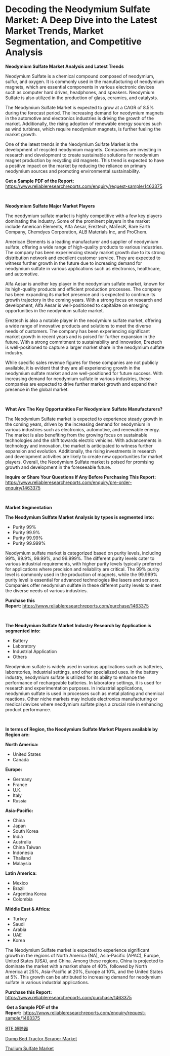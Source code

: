 <p><h1>Decoding the Neodymium Sulfate Market: A Deep Dive into the Latest Market Trends, Market Segmentation, and Competitive Analysis</h1></p><p><strong>Neodymium Sulfate Market Analysis and Latest Trends</strong></p>
<p><p>Neodymium Sulfate is a chemical compound composed of neodymium, sulfur, and oxygen. It is commonly used in the manufacturing of neodymium magnets, which are essential components in various electronic devices such as computer hard drives, headphones, and speakers. Neodymium Sulfate is also utilized in the production of glass, ceramics, and catalysts.</p><p>The Neodymium Sulfate Market is expected to grow at a CAGR of 8.5% during the forecast period. The increasing demand for neodymium magnets in the automotive and electronics industries is driving the growth of the market. Additionally, the rising adoption of renewable energy sources such as wind turbines, which require neodymium magnets, is further fueling the market growth.</p><p>One of the latest trends in the Neodymium Sulfate Market is the development of recycled neodymium magnets. Companies are investing in research and development to create sustainable solutions for neodymium magnet production by recycling old magnets. This trend is expected to have a positive impact on the market by reducing the reliance on primary neodymium sources and promoting environmental sustainability.</p></p>
<p><strong>Get a Sample PDF of the Report:&nbsp;</strong> <a href="https://www.reliableresearchreports.com/enquiry/request-sample/1463375">https://www.reliableresearchreports.com/enquiry/request-sample/1463375</a></p>
<p>&nbsp;</p>
<p><strong>Neodymium Sulfate Major Market Players</strong></p>
<p><p>The neodymium sulfate market is highly competitive with a few key players dominating the industry. Some of the prominent players in the market include American Elements, Alfa Aesar, Ereztech, MaTecK, Rare Earth Company, Chemdyes Corporation, ALB Materials Inc, and ProChem.</p><p>American Elements is a leading manufacturer and supplier of neodymium sulfate, offering a wide range of high-quality products to various industries. The company has been experiencing steady market growth due to its strong distribution network and excellent customer service. They are expected to witness further growth in the future due to increasing demand for neodymium sulfate in various applications such as electronics, healthcare, and automotive.</p><p>Alfa Aesar is another key player in the neodymium sulfate market, known for its high-quality products and efficient production processes. The company has been expanding its market presence and is expected to continue its growth trajectory in the coming years. With a strong focus on research and development, Alfa Aesar is well-positioned to capitalize on emerging opportunities in the neodymium sulfate market.</p><p>Ereztech is also a notable player in the neodymium sulfate market, offering a wide range of innovative products and solutions to meet the diverse needs of customers. The company has been experiencing significant market growth in recent years and is poised for further expansion in the future. With a strong commitment to sustainability and innovation, Ereztech is well-positioned to capture a larger market share in the neodymium sulfate industry.</p><p>While specific sales revenue figures for these companies are not publicly available, it is evident that they are all experiencing growth in the neodymium sulfate market and are well-positioned for future success. With increasing demand for neodymium sulfate in various industries, these companies are expected to drive further market growth and expand their presence in the global market.</p></p>
<p>&nbsp;</p>
<p><strong>What Are The Key Opportunities For Neodymium Sulfate Manufacturers?</strong></p>
<p><p>The Neodymium Sulfate market is expected to experience steady growth in the coming years, driven by the increasing demand for neodymium in various industries such as electronics, automotive, and renewable energy. The market is also benefiting from the growing focus on sustainable technologies and the shift towards electric vehicles. With advancements in technology and innovation, the market is anticipated to witness further expansion and evolution. Additionally, the rising investments in research and development activities are likely to create new opportunities for market players. Overall, the Neodymium Sulfate market is poised for promising growth and development in the foreseeable future.</p></p>
<p><strong>Inquire or Share Your Questions If Any Before Purchasing This Report:</strong> <a href="https://www.reliableresearchreports.com/enquiry/pre-order-enquiry/1463375">https://www.reliableresearchreports.com/enquiry/pre-order-enquiry/1463375</a></p>
<p>&nbsp;</p>
<p><strong>Market Segmentation</strong></p>
<p><strong>The Neodymium Sulfate Market Analysis by types is segmented into:</strong></p>
<p><ul><li>Purity 99%</li><li>Purity 99.9%</li><li>Purity 99.99%</li><li>Purity 99.999%</li></ul></p>
<p><p>Neodymium sulfate market is categorized based on purity levels, including 99%, 99.9%, 99.99%, and 99.999%. The different purity levels cater to various industrial requirements, with higher purity levels typically preferred for applications where precision and reliability are critical. The 99% purity level is commonly used in the production of magnets, while the 99.999% purity level is essential for advanced technologies like lasers and sensors. Companies offer neodymium sulfate in these different purity levels to meet the diverse needs of various industries.</p></p>
<p><strong>Purchase this Report:&nbsp;</strong><a href="https://www.reliableresearchreports.com/purchase/1463375">https://www.reliableresearchreports.com/purchase/1463375</a></p>
<p>&nbsp;</p>
<p><strong>The Neodymium Sulfate Market Industry Research by Application is segmented into:</strong></p>
<p><ul><li>Battery</li><li>Laboratory</li><li>Industrial Application</li><li>Others</li></ul></p>
<p><p>Neodymium sulfate is widely used in various applications such as batteries, laboratories, industrial settings, and other specialized uses. In the battery industry, neodymium sulfate is utilized for its ability to enhance the performance of rechargeable batteries. In laboratory settings, it is used for research and experimentation purposes. In industrial applications, neodymium sulfate is used in processes such as metal plating and chemical reactions. Other niche markets may include electronics manufacturing or medical devices where neodymium sulfate plays a crucial role in enhancing product performance.</p></p>
<p>&nbsp;</p>
<p><strong>In terms of Region, the Neodymium Sulfate Market Players available by Region are:</strong></p>
<p>
    <p> <strong> North America: </strong>
        <ul>
            <li>United States</li>
            <li>Canada</li>
        </ul>
        </p> 
    <p> <strong> Europe: </strong>
        <ul>
            <li>Germany</li>
            <li>France</li>
            <li>U.K.</li>
            <li>Italy</li>
            <li>Russia</li>
        </ul>
        </p> 
    <p> <strong> Asia-Pacific: </strong>
        <ul>
            <li>China</li>
            <li>Japan</li>
            <li>South Korea</li>
            <li>India</li>
            <li>Australia</li>
            <li>China Taiwan</li>
            <li>Indonesia</li>
            <li>Thailand</li>
            <li>Malaysia</li>
        </ul>
        </p> 
    <p> <strong> Latin America: </strong>
        <ul>
            <li>Mexico</li>
            <li>Brazil</li>
            <li>Argentina Korea</li>
            <li>Colombia</li>
        </ul>
        </p> 
    <p> <strong> Middle East & Africa: </strong>
        <ul>
            <li>Turkey</li>
            <li>Saudi</li>
            <li>Arabia</li>
            <li>UAE</li>
            <li>Korea</li>
        </ul>
    </p>
    </p>
<p><p>The Neodymium Sulfate market is expected to experience significant growth in the regions of North America (NA), Asia-Pacific (APAC), Europe, United States (USA), and China. Among these regions, China is projected to dominate the market with a market share of 40%, followed by North America at 25%, Asia-Pacific at 20%, Europe at 10%, and the United States at 5%. This growth can be attributed to increasing demand for neodymium sulfate in various industrial applications.</p></p>
<p><strong>Purchase this Report: </strong><a href="https://www.reliableresearchreports.com/purchase/1463375">https://www.reliableresearchreports.com/purchase/1463375</a></p>
<p>&nbsp;<strong>Get a Sample PDF of the Report:&nbsp;&nbsp;</strong><a href="https://www.reliableresearchreports.com/enquiry/request-sample/1463375">https://www.reliableresearchreports.com/enquiry/request-sample/1463375</a></p>
<p><strong></strong></p>
<p><p><a href="https://medium.com/@tomienow6767d/bte%E8%A3%9C%E8%81%B4%E5%99%A8%E5%B8%82%E5%A0%B4%E3%81%AF-2031%E5%B9%B4%E3%81%BE%E3%81%A7%E3%81%AE%E5%B8%82%E5%A0%B4%E3%82%B7%E3%82%A7%E3%82%A2-%E3%82%B5%E3%82%A4%E3%82%BA-%E3%81%8A%E3%82%88%E3%81%B3%E4%BA%88%E6%B8%AC%E3%81%AB%E7%84%A6%E7%82%B9%E3%82%92%E5%BD%93%E3%81%A6%E3%81%A6%E3%81%84%E3%81%BE%E3%81%99-6b0699cbbaf9">BTE 補聴器</a></p><p><a href="https://view.publitas.com/reportprime-1/insights-into-dump-bed-tractor-scraper-market-size-analysing-market-share-trends-and-growth-from-2023-to-2030/">Dump Bed Tractor Scraper Market</a></p><p><a href="https://github.com/nicholepatriciadoylenwnrjr0/Market-Research-Report-List-1/blob/main/thulium-sulfate-market.md">Thulium Sulfate Market</a></p></p>